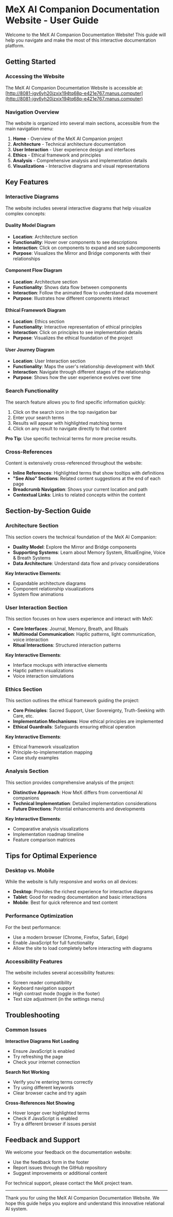 # MeX AI Companion Documentation Website - User Guide

Welcome to the MeX AI Companion Documentation Website! This guide will help you navigate and make the most of this interactive documentation platform.

## Getting Started

### Accessing the Website

The MeX AI Companion Documentation Website is accessible at:
[http://8081-igv6yh20jzxix194tq68p-e421e767.manus.computer](http://8081-igv6yh20jzxix194tq68p-e421e767.manus.computer)

### Navigation Overview

The website is organized into several main sections, accessible from the main navigation menu:

1. **Home** - Overview of the MeX AI Companion project
2. **Architecture** - Technical architecture documentation
3. **User Interaction** - User experience design and interfaces
4. **Ethics** - Ethical framework and principles
5. **Analysis** - Comprehensive analysis and implementation details
6. **Visualizations** - Interactive diagrams and visual representations

## Key Features

### Interactive Diagrams

The website includes several interactive diagrams that help visualize complex concepts:

#### Duality Model Diagram
- **Location**: Architecture section
- **Functionality**: Hover over components to see descriptions
- **Interaction**: Click on components to expand and see subcomponents
- **Purpose**: Visualizes the Mirror and Bridge components with their relationships

#### Component Flow Diagram
- **Location**: Architecture section
- **Functionality**: Shows data flow between components
- **Interaction**: Follow the animated flow to understand data movement
- **Purpose**: Illustrates how different components interact

#### Ethical Framework Diagram
- **Location**: Ethics section
- **Functionality**: Interactive representation of ethical principles
- **Interaction**: Click on principles to see implementation details
- **Purpose**: Visualizes the ethical foundation of the project

#### User Journey Diagram
- **Location**: User Interaction section
- **Functionality**: Maps the user's relationship development with MeX
- **Interaction**: Navigate through different stages of the relationship
- **Purpose**: Shows how the user experience evolves over time

### Search Functionality

The search feature allows you to find specific information quickly:

1. Click on the search icon in the top navigation bar
2. Enter your search terms
3. Results will appear with highlighted matching terms
4. Click on any result to navigate directly to that content

**Pro Tip**: Use specific technical terms for more precise results.

### Cross-References

Content is extensively cross-referenced throughout the website:

- **Inline References**: Highlighted terms that show tooltips with definitions
- **"See Also" Sections**: Related content suggestions at the end of each page
- **Breadcrumb Navigation**: Shows your current location and path
- **Contextual Links**: Links to related concepts within the content

## Section-by-Section Guide

### Architecture Section

This section covers the technical foundation of the MeX AI Companion:

- **Duality Model**: Explore the Mirror and Bridge components
- **Supporting Systems**: Learn about Memory System, RitualEngine, Voice & Breath Systems
- **Data Architecture**: Understand data flow and privacy considerations

**Key Interactive Elements**:
- Expandable architecture diagrams
- Component relationship visualizations
- System flow animations

### User Interaction Section

This section focuses on how users experience and interact with MeX:

- **Core Interfaces**: Journal, Memory, Breath, and Rituals
- **Multimodal Communication**: Haptic patterns, light communication, voice interaction
- **Ritual Interactions**: Structured interaction patterns

**Key Interactive Elements**:
- Interface mockups with interactive elements
- Haptic pattern visualizations
- Voice interaction simulations

### Ethics Section

This section outlines the ethical framework guiding the project:

- **Core Principles**: Sacred Support, User Sovereignty, Truth-Seeking with Care, etc.
- **Implementation Mechanisms**: How ethical principles are implemented
- **Ethical Guardrails**: Safeguards ensuring ethical operation

**Key Interactive Elements**:
- Ethical framework visualization
- Principle-to-implementation mapping
- Case study examples

### Analysis Section

This section provides comprehensive analysis of the project:

- **Distinctive Approach**: How MeX differs from conventional AI companions
- **Technical Implementation**: Detailed implementation considerations
- **Future Directions**: Potential enhancements and developments

**Key Interactive Elements**:
- Comparative analysis visualizations
- Implementation roadmap timeline
- Feature comparison matrices

## Tips for Optimal Experience

### Desktop vs. Mobile

While the website is fully responsive and works on all devices:

- **Desktop**: Provides the richest experience for interactive diagrams
- **Tablet**: Good for reading documentation and basic interactions
- **Mobile**: Best for quick reference and text content

### Performance Optimization

For the best performance:

- Use a modern browser (Chrome, Firefox, Safari, Edge)
- Enable JavaScript for full functionality
- Allow the site to load completely before interacting with diagrams

### Accessibility Features

The website includes several accessibility features:

- Screen reader compatibility
- Keyboard navigation support
- High contrast mode (toggle in the footer)
- Text size adjustment (in the settings menu)

## Troubleshooting

### Common Issues

**Interactive Diagrams Not Loading**
- Ensure JavaScript is enabled
- Try refreshing the page
- Check your internet connection

**Search Not Working**
- Verify you're entering terms correctly
- Try using different keywords
- Clear browser cache and try again

**Cross-References Not Showing**
- Hover longer over highlighted terms
- Check if JavaScript is enabled
- Try a different browser if issues persist

## Feedback and Support

We welcome your feedback on the documentation website:

- Use the feedback form in the footer
- Report issues through the GitHub repository
- Suggest improvements or additional content

For technical support, please contact the MeX project team.

---

Thank you for using the MeX AI Companion Documentation Website. We hope this guide helps you explore and understand this innovative relational AI system.
